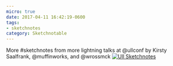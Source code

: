 ```yaml
---
micro: true
date: 2017-04-11 16:42:19-0600
tags:
- sketchnotes
category: Sketchnotable
---
```


More #sketchnotes from more lightning talks at @ullconf by Kirsty Saalfrank, @muffinworks, and @wrossmck [![Ull Sketchnotes](https://media.bennorris.org/images/sketchnotable/uploads/2018/ad20838612.jpg)](https://media.bennorris.org/images/sketchnotable/uploads/2018/ad20838612.jpg)